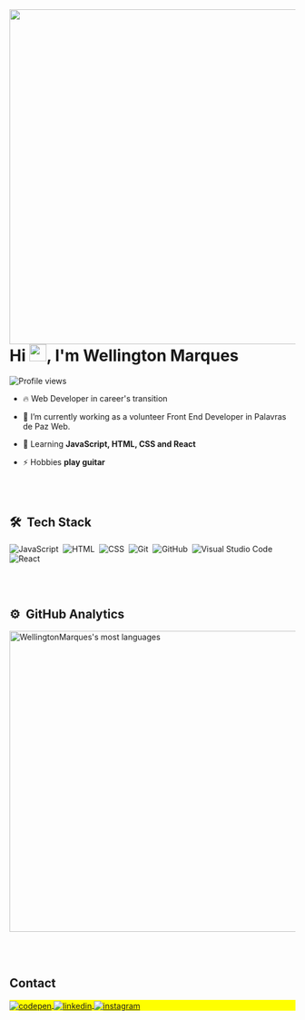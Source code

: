 <img align="right" height="590em" src="https://raw.githubusercontent.com/gist/WellingtonMarques96/f79b8ea1f8830bf78002b019dcf4913a/raw/763ce52f75c2b2320920049c7613fc8ddab1315f/githubwell.svg"/>
<h1 align="left">Hi <img src="https://raw.githubusercontent.com/kaueMarques/kaueMarques/master/hi.gif" height="30px">, I'm Wellington Marques</h1>
<p align="left"> <img src="https://komarev.com/ghpvc/?username=WellingtonMarques96&color=yellow" alt="Profile views" /> </p>

- 🔥 Web Developer in career's transition

- 🔭 I’m currently working as a volunteer Front End Developer in Palavras de Paz Web.

- 💬 Learning **JavaScript, HTML, CSS and React**

- ⚡ Hobbies **play guitar**

<br><br>

## 🛠 &nbsp;Tech Stack

![JavaScript](https://img.shields.io/badge/-JavaScript-05122A?style=flat&logo=javascript)&nbsp;
![HTML](https://img.shields.io/badge/-HTML-05122A?style=flat&logo=HTML5)&nbsp;
![CSS](https://img.shields.io/badge/-CSS-05122A?style=flat&logo=CSS3&logoColor=1572B6)&nbsp;
![Git](https://img.shields.io/badge/-Git-05122A?style=flat&logo=git)&nbsp;
![GitHub](https://img.shields.io/badge/-GitHub-05122A?style=flat&logo=github)&nbsp;
![Visual Studio Code](https://img.shields.io/badge/-Visual%20Studio%20Code-05122A?style=flat&logo=visual-studio-code&logoColor=007ACC)&nbsp;
![React](https://img.shields.io/badge/-React-05122A?style=flat&logo=react)&nbsp;

<br><br>

## ⚙️ &nbsp;GitHub Analytics

<p align="left">
<img width="530em" src="https://github-readme-stats.vercel.app/api/top-langs/?username=WellingtonMarques96&layout=compact&theme=vision-friendly-dark" alt="WellingtonMarques's most languages"/>
</p>

<br><br>

## Contact

<p align="left" style="background:yellow">
<a href="https://codepen.io/WellingtonMarques96" target="_blank">
  <img align="center" src="https://img.shields.io/badge/-WellingtonMarques-05122A?style=flat&logo=codepen" alt="codepen"/>
</a>
<a href="https://www.linkedin.com/in/wellington-marques-504514156/" target="_blank">
  <img align="center" src="https://img.shields.io/badge/-WellingtonMarques-05122A?style=flat&logo=linkedin" alt="linkedin"/>
</a>
<a href="https://www.instagram.com/wellington.marqes_/" target="_blank">
 <img align="center" src="https://img.shields.io/badge/-WellingtonMarques-05122A?style=flat&logo=instagram" alt="instagram"/>
</a>
</p>
